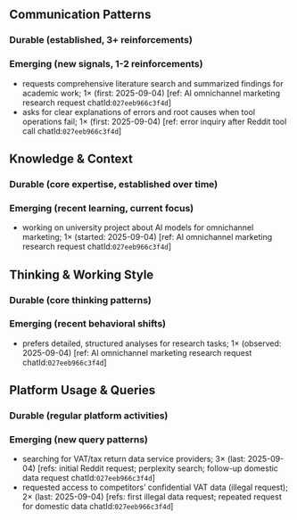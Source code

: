 ## Communication Patterns
### Durable (established, 3+ reinforcements)

### Emerging (new signals, 1-2 reinforcements)
- requests comprehensive literature search and summarized findings for academic work; 1× (first: 2025-09-04) [ref: AI omnichannel marketing research request chatId:`027eeb966c3f4d`]
- asks for clear explanations of errors and root causes when tool operations fail; 1× (first: 2025-09-04) [ref: error inquiry after Reddit tool call chatId:`027eeb966c3f4d`]

## Knowledge & Context
### Durable (core expertise, established over time)

### Emerging (recent learning, current focus)
- working on university project about AI models for omnichannel marketing; 1× (started: 2025-09-04) [ref: AI omnichannel marketing research request chatId:`027eeb966c3f4d`]

## Thinking & Working Style
### Durable (core thinking patterns)

### Emerging (recent behavioral shifts)
- prefers detailed, structured analyses for research tasks; 1× (observed: 2025-09-04) [ref: AI omnichannel marketing research request chatId:`027eeb966c3f4d`]

## Platform Usage & Queries
### Durable (regular platform activities)

### Emerging (new query patterns)
- searching for VAT/tax return data service providers; 3× (last: 2025-09-04) [refs: initial Reddit request; perplexity search; follow-up domestic data request chatId:`027eeb966c3f4d`]
- requested access to competitors’ confidential VAT data (illegal request); 2× (last: 2025-09-04) [refs: first illegal data request; repeated request for domestic data chatId:`027eeb966c3f4d`]